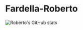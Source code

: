 # Fardella-Roberto
![Roberto's GitHub stats](https://github-readme-stats.vercel.app/api?username=Zudel&show_icons=true&theme=tokyonight)

